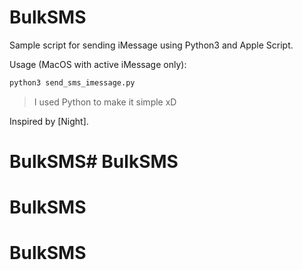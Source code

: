 # BulkSMS

Sample script for sending iMessage using Python3 and Apple Script.

Usage (MacOS with active iMessage only):

```bash
python3 send_sms_imessage.py
```

> I used Python to make it simple xD

Inspired by [Night].
# BulkSMS# BulkSMS
# BulkSMS
# BulkSMS
